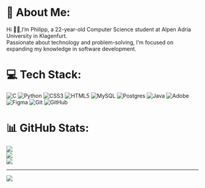 # 💫 About Me:
Hi 🙋‍♂️,I’m Philipp, a 22-year-old Computer Science student at Alpen Adria University in Klagenfurt. <br>Passionate about technology and problem-solving, I’m focused on expanding my knowledge in software development. 


# 💻 Tech Stack:
![C](https://img.shields.io/badge/c-%2300599C.svg?style=for-the-badge&logo=c&logoColor=white) ![Python](https://img.shields.io/badge/python-3670A0?style=for-the-badge&logo=python&logoColor=ffdd54) ![CSS3](https://img.shields.io/badge/css3-%231572B6.svg?style=for-the-badge&logo=css3&logoColor=white) ![HTML5](https://img.shields.io/badge/html5-%23E34F26.svg?style=for-the-badge&logo=html5&logoColor=white) ![MySQL](https://img.shields.io/badge/mysql-4479A1.svg?style=for-the-badge&logo=mysql&logoColor=white) ![Postgres](https://img.shields.io/badge/postgres-%23316192.svg?style=for-the-badge&logo=postgresql&logoColor=white) ![Java](https://img.shields.io/badge/java-%23ED8B00.svg?style=for-the-badge&logo=openjdk&logoColor=white) ![Adobe](https://img.shields.io/badge/adobe-%23FF0000.svg?style=for-the-badge&logo=adobe&logoColor=white) ![Figma](https://img.shields.io/badge/figma-%23F24E1E.svg?style=for-the-badge&logo=figma&logoColor=white) ![Git](https://img.shields.io/badge/git-%23F05033.svg?style=for-the-badge&logo=git&logoColor=white) ![GitHub](https://img.shields.io/badge/github-%23121011.svg?style=for-the-badge&logo=github&logoColor=white)
# 📊 GitHub Stats:
![](https://github-readme-stats.vercel.app/api?username=PhilippArbeitstein&theme=default&hide_border=false&include_all_commits=false&count_private=false)<br/>
![](https://github-readme-streak-stats.herokuapp.com/?user=PhilippArbeitstein&theme=default&hide_border=false)<br/>
![](https://github-readme-stats.vercel.app/api/top-langs/?username=PhilippArbeitstein&theme=default&hide_border=false&include_all_commits=false&count_private=false&layout=compact)

---
[![](https://visitcount.itsvg.in/api?id=PhilippArbeitstein&icon=0&color=0)](https://visitcount.itsvg.in)

